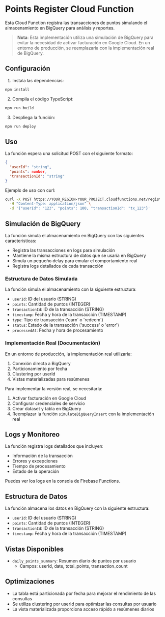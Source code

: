 # Points Register Cloud Function

Esta Cloud Function registra las transacciones de puntos simulando el almacenamiento en BigQuery para análisis y reportes.

> **Nota**: Esta implementación utiliza una simulación de BigQuery para evitar la necesidad de activar facturación en Google Cloud. En un entorno de producción, se reemplazaría con la implementación real de BigQuery.

## Configuración

1. Instala las dependencias:
```bash
npm install
```

2. Compila el código TypeScript:
```bash
npm run build
```

3. Despliega la función:
```bash
npm run deploy
```

## Uso

La función espera una solicitud POST con el siguiente formato:

```json
{
  "userId": "string",
  "points": number,
  "transactionId": "string"
}
```

Ejemplo de uso con curl:
```bash
curl -X POST https://YOUR_REGION-YOUR_PROJECT.cloudfunctions.net/register-points \
  -H "Content-Type: application/json" \
  -d '{"userId": "123", "points": 100, "transactionId": "tx_123"}'
```

## Simulación de BigQuery

La función simula el almacenamiento en BigQuery con las siguientes características:

- Registra las transacciones en logs para simulación
- Mantiene la misma estructura de datos que se usaría en BigQuery
- Simula un pequeño delay para emular el comportamiento real
- Registra logs detallados de cada transacción

### Estructura de Datos Simulada

La función simula el almacenamiento con la siguiente estructura:
- `userId`: ID del usuario (STRING)
- `points`: Cantidad de puntos (INTEGER)
- `transactionId`: ID de la transacción (STRING)
- `timestamp`: Fecha y hora de la transacción (TIMESTAMP)
- `type`: Tipo de transacción ('earn' o 'redeem')
- `status`: Estado de la transacción ('success' o 'error')
- `processedAt`: Fecha y hora de procesamiento

### Implementación Real (Documentación)

En un entorno de producción, la implementación real utilizaría:
1. Conexión directa a BigQuery
2. Particionamiento por fecha
3. Clustering por userId
4. Vistas materializadas para resúmenes

Para implementar la versión real, se necesitaría:
1. Activar facturación en Google Cloud
2. Configurar credenciales de servicio
3. Crear dataset y tabla en BigQuery
4. Reemplazar la función `simulateBigQueryInsert` con la implementación real

## Logs y Monitoreo

La función registra logs detallados que incluyen:
- Información de la transacción
- Errores y excepciones
- Tiempo de procesamiento
- Estado de la operación

Puedes ver los logs en la consola de Firebase Functions.

## Estructura de Datos

La función almacena los datos en BigQuery con la siguiente estructura:
- `userId`: ID del usuario (STRING)
- `points`: Cantidad de puntos (INTEGER)
- `transactionId`: ID de la transacción (STRING)
- `timestamp`: Fecha y hora de la transacción (TIMESTAMP)

## Vistas Disponibles

- `daily_points_summary`: Resumen diario de puntos por usuario
  - Campos: userId, date, total_points, transaction_count

## Optimizaciones

- La tabla está particionada por fecha para mejorar el rendimiento de las consultas
- Se utiliza clustering por userId para optimizar las consultas por usuario
- La vista materializada proporciona acceso rápido a resúmenes diarios 